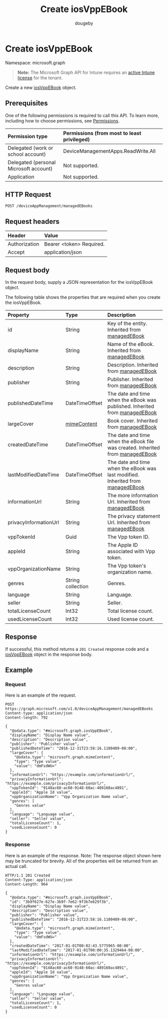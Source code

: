 ﻿---
title: "Create iosVppEBook"
description: "Create a new iosVppEBook object."
author: "dougeby"
localization_priority: Normal
ms.prod: "intune"
doc_type: apiPageType
---

# Create iosVppEBook

Namespace: microsoft.graph

> **Note:** The Microsoft Graph API for Intune requires an [active Intune license](https://go.microsoft.com/fwlink/?linkid=839381) for the tenant.

Create a new [iosVppEBook](../resources/intune-books-iosvppebook.md) object.

## Prerequisites

One of the following permissions is required to call this API. To learn more, including how to choose permissions, see [Permissions](/graph/permissions-reference).

| Permission type                        | Permissions (from most to least privileged) |
| :------------------------------------- | :------------------------------------------ |
| Delegated (work or school account)     | DeviceManagementApps.ReadWrite.All          |
| Delegated (personal Microsoft account) | Not supported.                              |
| Application                            | Not supported.                              |

## HTTP Request

<!-- {
  "blockType": "ignored"
}
-->

```http
POST /deviceAppManagement/managedEBooks
```

## Request headers

| Header        | Value                          |
| :------------ | :----------------------------- |
| Authorization | Bearer &lt;token&gt; Required. |
| Accept        | application/json               |

## Request body

In the request body, supply a JSON representation for the iosVppEBook object.

The following table shows the properties that are required when you create the iosVppEBook.

| Property              | Type                                                     | Description                                                                                                                  |
| :-------------------- | :------------------------------------------------------- | :--------------------------------------------------------------------------------------------------------------------------- |
| id                    | String                                                   | Key of the entity. Inherited from [managedEBook](../resources/intune-books-managedebook.md)                                  |
| displayName           | String                                                   | Name of the eBook. Inherited from [managedEBook](../resources/intune-books-managedebook.md)                                  |
| description           | String                                                   | Description. Inherited from [managedEBook](../resources/intune-books-managedebook.md)                                        |
| publisher             | String                                                   | Publisher. Inherited from [managedEBook](../resources/intune-books-managedebook.md)                                          |
| publishedDateTime     | DateTimeOffset                                           | The date and time when the eBook was published. Inherited from [managedEBook](../resources/intune-books-managedebook.md)     |
| largeCover            | [mimeContent](../resources/intune-shared-mimecontent.md) | Book cover. Inherited from [managedEBook](../resources/intune-books-managedebook.md)                                         |
| createdDateTime       | DateTimeOffset                                           | The date and time when the eBook file was created. Inherited from [managedEBook](../resources/intune-books-managedebook.md)  |
| lastModifiedDateTime  | DateTimeOffset                                           | The date and time when the eBook was last modified. Inherited from [managedEBook](../resources/intune-books-managedebook.md) |
| informationUrl        | String                                                   | The more information Url. Inherited from [managedEBook](../resources/intune-books-managedebook.md)                           |
| privacyInformationUrl | String                                                   | The privacy statement Url. Inherited from [managedEBook](../resources/intune-books-managedebook.md)                          |
| vppTokenId            | Guid                                                     | The Vpp token ID.                                                                                                            |
| appleId               | String                                                   | The Apple ID associated with Vpp token.                                                                                      |
| vppOrganizationName   | String                                                   | The Vpp token's organization name.                                                                                           |
| genres                | String collection                                        | Genres.                                                                                                                      |
| language              | String                                                   | Language.                                                                                                                    |
| seller                | String                                                   | Seller.                                                                                                                      |
| totalLicenseCount     | Int32                                                    | Total license count.                                                                                                         |
| usedLicenseCount      | Int32                                                    | Used license count.                                                                                                          |

## Response

If successful, this method returns a `201 Created` response code and a [iosVppEBook](../resources/intune-books-iosvppebook.md) object in the response body.

## Example

### Request

Here is an example of the request.

```http
POST https://graph.microsoft.com/v1.0/deviceAppManagement/managedEBooks
Content-type: application/json
Content-length: 792

{
  "@odata.type": "#microsoft.graph.iosVppEBook",
  "displayName": "Display Name value",
  "description": "Description value",
  "publisher": "Publisher value",
  "publishedDateTime": "2016-12-31T23:58:16.1180489-08:00",
  "largeCover": {
    "@odata.type": "microsoft.graph.mimeContent",
    "type": "Type value",
    "value": "dmFsdWU="
  },
  "informationUrl": "https://example.com/informationUrl/",
  "privacyInformationUrl": "https://example.com/privacyInformationUrl/",
  "vppTokenId": "9148ac60-ac60-9148-60ac-489160ac4891",
  "appleId": "Apple Id value",
  "vppOrganizationName": "Vpp Organization Name value",
  "genres": [
    "Genres value"
  ],
  "language": "Language value",
  "seller": "Seller value",
  "totalLicenseCount": 1,
  "usedLicenseCount": 0
}
```

### Response

Here is an example of the response. Note: The response object shown here may be truncated for brevity. All of the properties will be returned from an actual call.

```http
HTTP/1.1 201 Created
Content-Type: application/json
Content-Length: 964

{
  "@odata.type": "#microsoft.graph.iosVppEBook",
  "id": "3b9f627e-627e-3b9f-7e62-9f3b7e629f3b",
  "displayName": "Display Name value",
  "description": "Description value",
  "publisher": "Publisher value",
  "publishedDateTime": "2016-12-31T23:58:16.1180489-08:00",
  "largeCover": {
    "@odata.type": "microsoft.graph.mimeContent",
    "type": "Type value",
    "value": "dmFsdWU="
  },
  "createdDateTime": "2017-01-01T00:02:43.5775965-08:00",
  "lastModifiedDateTime": "2017-01-01T00:00:35.1329464-08:00",
  "informationUrl": "https://example.com/informationUrl/",
  "privacyInformationUrl": "https://example.com/privacyInformationUrl/",
  "vppTokenId": "9148ac60-ac60-9148-60ac-489160ac4891",
  "appleId": "Apple Id value",
  "vppOrganizationName": "Vpp Organization Name value",
  "genres": [
    "Genres value"
  ],
  "language": "Language value",
  "seller": "Seller value",
  "totalLicenseCount": 1,
  "usedLicenseCount": 0
}
```
